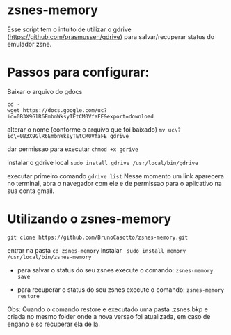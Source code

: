 # zsnes-memory
Esse script tem o intuito de utilizar o gdrive (https://github.com/prasmussen/gdrive) para salvar/recuperar status do emulador zsne.

# Passos para configurar:
Baixar o arquivo do gdocs
``` 
cd ~
wget https://docs.google.com/uc?id=0B3X9GlR6EmbnWksyTEtCM0VfaFE&export=download
```

alterar o nome (conforme o arquivo que foi baixado)
```mv uc\?id\=0B3X9GlR6EmbnWksyTEtCM0VfaFE gdrive```

dar permissao para executar
```chmod +x gdrive```

instalar o gdrive local
```sudo install gdrive /usr/local/bin/gdrive```

executar primeiro comando
```gdrive list```
Nesse momento um link aparecera no terminal, abra o navegador com ele e de permissao para o aplicativo na sua conta gmail.

# Utilizando o zsnes-memory
```git clone https://github.com/BrunoCasotto/zsnes-memory.git```

entrar na pasta
``cd zsnes-memory``
instalar
``` sudo install memory /usr/local/bin/zsnes-memory```

* para salvar o status do seu zsnes execute o comando:
``` zsnes-memory save ```

* para recuperar o status do seu zsnes execute o comando:
``` zsnes-memory restore ```

Obs: Quando o comando restore e executado uma pasta .zsnes.bkp e criada no mesmo folder onde a nova versao foi atualizada, em caso de engano e so recuperar ela de la.

